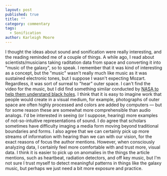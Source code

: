 ```yaml
---
layout: post
published: true
title: ""
category: commentary
tags: 
  - Sonification
author: Karleigh Moore
---
```


I thought the ideas about sound and sonification were really interesting, and the reading reminded me of a couple of things. A while ago, I read about scientists/musicians taking raditation data from space and converting it into "music of the galaxy", so to speak. I remember that it was kind of interesting as a concept, but the "music" wasn't really much like music as it was sustained electronic tones, but I suppose I wasn't expecting Mozart. Regardless, it was sort of surreal to "hear" outer space. I can't find the video for the music, but I did find something similar conducted by [NASA to help them understand black holes](http://www.nasa.gov/centers/goddard/universe/black_hole_sound.html). I think that it is easy to imagine work that people would create in a visual medium, for example, photographs of outer space are often highly processed and colors are added by computers — but for some reason these are somewhat more comprehensible than audio analogs. I'd be interested in seeing (or I suppose, hearing) more examples of not-so-intuitive representations of sound. I do agree that scholars sometimes have difficulty imaging a media form moving beyond traditional boundaries and forms. I also agree that we can certainly pick up more streams of information with hearing than we can with our vision, for the exact reasons of focus the author mentions. However, when consciously analyzing data, I certainly feel more comfortable with and trust more, visual data. I think it is easier to pick up on anomalies in the things the article mentions, such as heartbeat, radiation detectors, and off key music, but I'm not sure I trust myself to detect meaningful patterns in things like the galaxy music, but perhaps we just need a bit more exposure and practice. 